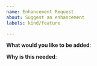 ```yaml
---
name: Enhancement Request
about: Suggest an enhancement
labels: kind/feature

---
```

<!-- Please only use this template for submitting enhancement requests -->

**What would you like to be added**:

**Why is this needed**: